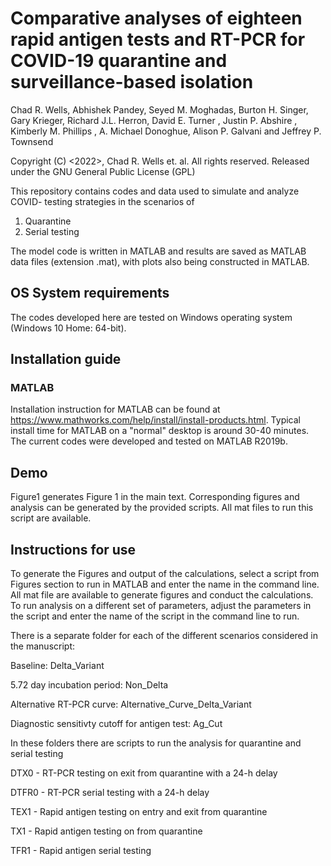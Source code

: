 # Comparative analyses of eighteen rapid antigen tests and RT-PCR for COVID-19 quarantine and surveillance-based isolation

Chad R. Wells, Abhishek Pandey, Seyed M. Moghadas, Burton H. Singer, Gary Krieger, Richard J.L. Herron, David E. Turner , Justin P. Abshire , Kimberly M. Phillips , A. Michael Donoghue, Alison P. Galvani and Jeffrey P. Townsend

Copyright (C) <2022>, Chad R. Wells et. al. All rights reserved. Released under the GNU General Public License (GPL)

This repository contains codes and data used to simulate and analyze COVID- testing strategies in the scenarios of 
1. Quarantine
2. Serial testing

The model code is written in MATLAB and results are saved as MATLAB data files (extension .mat), with plots also being constructed in MATLAB. 

## OS System requirements
The codes developed here are tested on Windows operating system (Windows 10 Home: 64-bit). 

## Installation guide
### MATLAB
Installation instruction for MATLAB can be found at https://www.mathworks.com/help/install/install-products.html. Typical install time for MATLAB on a "normal" desktop is around 30-40 minutes. The current codes were developed and tested on MATLAB R2019b.

## Demo
Figure1 generates Figure 1 in the main text. Corresponding figures and analysis can be generated by the provided scripts. All mat files to run this script are available. 

## Instructions for use
To generate the Figures and output of the calculations, select a script from Figures section to run in MATLAB and enter the name in the command line. All mat file are available to generate figures and conduct the calculations. To run analysis on a different set of parameters, adjust the parameters in the script and enter the name of the script in the command line to run. 

There is a separate folder for each of the different scenarios considered in the manuscript:

Baseline: Delta_Variant

5.72 day incubation period: Non_Delta

Alternative RT-PCR curve: Alternative_Curve_Delta_Variant

Diagnostic sensitivty cutoff for antigen test: Ag_Cut


In these folders there are scripts to run the analysis for quarantine and serial testing

DTX0 - RT-PCR testing on exit from quarantine with a 24-h delay

DTFR0 - RT-PCR serial testing with a 24-h delay

TEX1 - Rapid antigen testing on entry and exit from quarantine

TX1 - Rapid antigen testing on from quarantine

TFR1 - Rapid antigen serial testing
